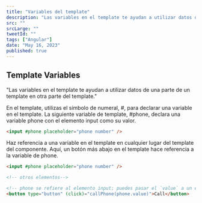 ```yaml
---
title: "Variables del template"
description: "Las variables en el template te ayudan a utilizar datos de una parte de un template en otra parte del template."
src: ""
srcLarge: ""
tweetId: ""
tags: ["Angular"]
date: "May 16, 2023"
published: true
---
```


## Template Variables

"Las variables en el template te ayudan a utilizar datos de una parte de un template en otra parte del template."

En el template, utilizas el símbolo de numeral, #, para declarar una variable en el template. La siguiente variable de template, #phone, declara una variable phone con el elemento input como su valor.

```html
<input #phone placeholder="phone number" />
```

Haz referencia a una variable en el template en cualquier lugar del template del componente. Aquí, un botón más abajo en el template hace referencia a la variable de phone.

```html
<input #phone placeholder="phone number" />

<!-- otros elementos-->

<!-- phone se refiere al elemento input; puedes pasar el `value` a un event handler -->
<button type="button" (click)="callPhone(phone.value)">Call</button>
```
